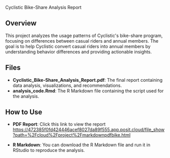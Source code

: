 Cyclistic Bike-Share Analysis Report

## Overview
This project analyzes the usage patterns of Cyclistic's bike-share program, focusing on differences between casual riders and annual members. The goal is to help Cyclistic convert casual riders into annual members by understanding behavior differences and providing actionable insights.

## Files
- **Cyclistic_Bike-Share_Analysis_Report.pdf**: The final report containing data analysis, visualizations, and recommendations.
- **analysis_code.Rmd**: The R Markdown file containing the script used for the analysis.

## How to Use
- **PDF Report**: Click this link to view the report
  https://472385f0fd424446acef8027da89f555.app.posit.cloud/file_show?path=%2Fcloud%2Fproject%2Fmarkdownpdfbike.html
  
- **R Markdown**: You can download the R Markdown file and run it in RStudio to reproduce the analysis.

